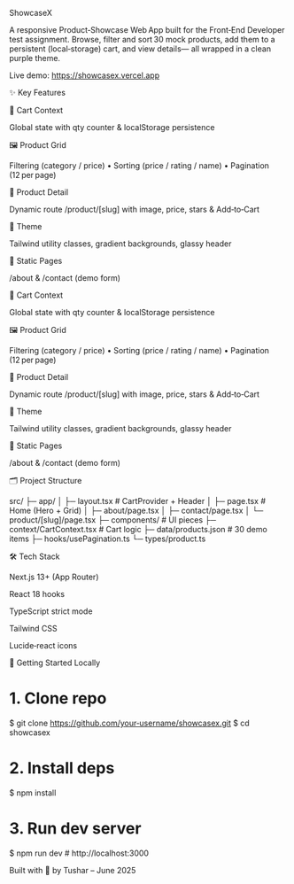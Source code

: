 ShowcaseX

  

A responsive Product‑Showcase Web App built for the Front‑End Developer test assignment.  Browse, filter and sort 30 mock products, add them to a persistent (local‑storage) cart, and view details— all wrapped in a clean purple theme.

Live demo: https://showcasex.vercel.app

✨ Key Features

🛒 Cart Context

Global state with qty counter & localStorage persistence

🖼 Product Grid

Filtering (category / price) • Sorting (price / rating / name) • Pagination (12 per page)

📄 Product Detail

Dynamic route /product/[slug] with image, price, stars & Add‑to‑Cart

🎨 Theme

Tailwind utility classes, gradient backgrounds, glassy header

📄 Static Pages

/about & /contact (demo form)



🛒 Cart Context

Global state with qty counter & localStorage persistence

🖼 Product Grid

Filtering (category / price) • Sorting (price / rating / name) • Pagination (12 per page)

📄 Product Detail

Dynamic route /product/[slug] with image, price, stars & Add‑to‑Cart

🎨 Theme

Tailwind utility classes, gradient backgrounds, glassy header

📄 Static Pages

/about & /contact (demo form)

🗂 Project Structure

src/
  ├─ app/
  │    ├─ layout.tsx          # CartProvider + Header
  │    ├─ page.tsx            # Home (Hero + Grid)
  │    ├─ about/page.tsx
  │    ├─ contact/page.tsx
  │    └─ product/[slug]/page.tsx
  ├─ components/              # UI pieces
  ├─ context/CartContext.tsx  # Cart logic
  ├─ data/products.json       # 30 demo items
  ├─ hooks/usePagination.ts
  └─ types/product.ts

🛠 Tech Stack

Next.js 13+ (App Router)

React 18 hooks

TypeScript strict mode

Tailwind CSS

Lucide‑react icons

🚀 Getting Started Locally

# 1. Clone repo
$ git clone https://github.com/your‑username/showcasex.git
$ cd showcasex

# 2. Install deps
$ npm install

# 3. Run dev server
$ npm run dev       # http://localhost:3000




Built with 💜 by Tushar – June 2025

